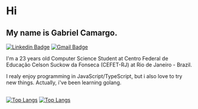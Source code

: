<h1> Hi </h1>

<h2>
  My name is Gabriel Camargo.
</h2>

[![Linkedin Badge](https://img.shields.io/badge/-LinkedIn-000?style=flat-square&logo=Linkedin&logoColor=white&link=https://www.linkedin.com/in/gabrielr-camargo/)](https://www.linkedin.com/in/gabrielr-camargo/)
[![Gmail Badge](https://img.shields.io/badge/grocre@gmail.com-000??style=flat-square&logo=Gmail&logoColor=white&link=mailto:grocre@gmail.com)](mailto:grocre@gmail.com)

I'm a 23 years old Computer Science Student at Centro Federal de Educação Celson Suckow da Fonseca (CEFET-RJ) at Rio de Janeiro - Brazil.  

I realy enjoy programming in JavaScript/TypeScript, but i also love to try new things. Actually, i've been learning golang.


<div  style="margin: 30px 0 0 0;">

[![Top Langs](https://github-readme-stats.vercel.app/api/top-langs/?username=grocre&hide=jupyter%20Notebook,CSS,html,SCSS&theme=dark)](https://github.com/anuraghazra/github-readme-stats)
[![Top Langs](https://github-readme-stats.vercel.app/api/top-langs/?username=grocre&hide=jupyter%20Notebook,CSS,html,SCSS&theme=default#gh-light-mode-only)](https://github.com/anuraghazra/github-readme-stats)


</div>



